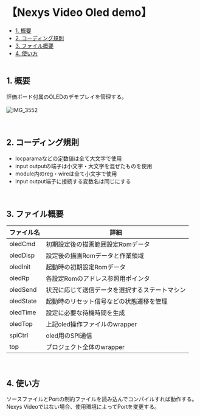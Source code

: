 <h1>【Nexys Video Oled demo】</h1>

- [1. 概要](#1-概要)
- [2. コーディング規則](#2-コーディング規則)
- [3. ファイル概要](#3-ファイル概要)
- [4. 使い方](#4-使い方)
</br></br>

## 1. 概要
評価ボード付属のOLEDのデモプレイを管理する。</br>
</br>
![IMG_3552](https://user-images.githubusercontent.com/42769426/148335520-384ec327-5f5d-440b-b3ed-d9b9eb201661.jpg)
<!-- ![](res/IMG_3552.jpg) -->
</br>

## 2. コーディング規則
- locparamaなどの定数値は全て大文字で使用</br>
- input outputの端子は小文字・大文字を混ぜたものを使用</br>
- module内のreg・wireは全て小文字で使用</br>
- input output端子に接続する変数名は同じにする</br>
</br>

## 3. ファイル概要
ファイル名 | 詳細
-|-
oledCmd | 初期設定後の描画範囲設定Romデータ
oledDisp | 設定後の描画Romデータと作業領域
oledInit | 起動時の初期設定Romデータ
oledRp | 各設定Romのアドレス参照用ポインタ
oledSend | 状況に応じて送信データを選択するステートマシン
oledState | 起動時のリセット信号などの状態遷移を管理
oledTime | 設定に必要な待機時間を生成
oledTop | 上記oled操作ファイルのwrapper
spiCtrl | oled用のSPI通信
top | プロジェクト全体のwrapper
</br>

## 4. 使い方
ソースファイルとPortの制約ファイルを読み込んでコンパイルすれば動作する。</br>
Nexys Videoではない場合、使用環境によってPortを変更する。

</br>